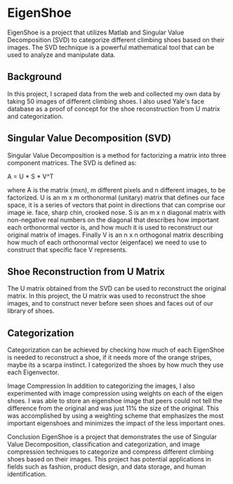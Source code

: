 # EigenShoe
EigenShoe is a project that utilizes Matlab and Singular Value Decomposition (SVD) to categorize different climbing shoes based on their images. The SVD technique is a powerful mathematical tool that can be used to analyze and manipulate data.

## Background
In this project, I scraped data from the web and collected my own data by taking 50 images of different climbing shoes. I also used Yale's face database as a proof of concept for the shoe reconstruction from U matrix and categorization.

## Singular Value Decomposition (SVD)
Singular Value Decomposition is a method for factorizing a matrix into three component matrices. The SVD is defined as:

A = U * S * V^T

where A is the matrix (mxn), m different pixels and n different images, to be factorized. U is an m x m orthonormal (unitary) matrix that defines our face space, it is a series of vectors that point in directions that can comprise our image ie. face, sharp chin, crooked nose. S is an m x n diagonal matrix with non-negative real numbers on the diagonal that describes how important each orthonormal vector is, and how much it is used to reconstruct our original matrix of images. Finally V is an n x n orthogonal matrix describing how much of each orthonormal vector (eigenface) we need to use to construct that specific face V represents.

## Shoe Reconstruction from U Matrix
The U matrix obtained from the SVD can be used to reconstruct the original matrix. In this project, the U matrix was used to reconstruct the shoe images, and to construct never before seen shoes and faces out of our library of shoes.

## Categorization
Categorization can be achieved by checking how much of each EigenShoe is needed to reconstruct a shoe, if it needs more of the orange stripes, maybe its a scarpa instinct. I categorized the shoes by how much they use each Eigenvector.

Image Compression
In addition to categorizing the images, I also experimented with image compression using weights on each of the eigen shoes. I was able to store an eigenshoe image that peers could not tell the difference from the original and was just 11% the size of the original. This was accomplished by using a weighting scheme that emphasizes the most important eigenshoes and minimizes the impact of the less important ones.

Conclusion
EigenShoe is a project that demonstrates the use of Singular Value Decomposition, classification and categorization, and image compression techniques to categorize and compress different climbing shoes based on their images. This project has potential applications in fields such as fashion, product design, and data storage, and human identification.
